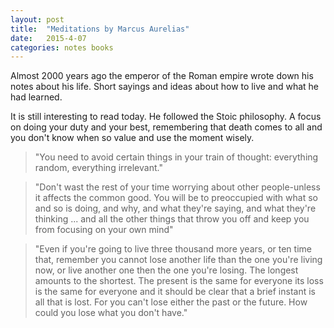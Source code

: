 ```yaml
---
layout: post
title:  "Meditations by Marcus Aurelias"
date:   2015-4-07
categories: notes books
---
```


Almost 2000 years ago the emperor of the Roman empire wrote down his notes about his life.  Short sayings and ideas about how to live and what he had learned.


It is still interesting to read today. He followed the Stoic philosophy. A focus on doing your duty and your best, remembering that death comes to all and you don't know when so value and use the moment wisely.

>"You need to avoid certain things in your train of thought: everything random, everything irrelevant."

>"Don't wast the rest of your time worrying about other people-unless it affects the common good. You will be to preoccupied with what so and so is doing, and why, and what they're saying, and what they're thinking ... and all the other things that throw you off and keep you from focusing on your own mind"

>"Even if you're going to live three thousand more years, or ten time that, remember you cannot lose another life than the one you're living now, or live another one then the one you're losing.  The longest amounts to the shortest. The present is the same for everyone its loss is the same for everyone and it should be clear that a brief instant is all that is lost. For you can't lose either the past or the future. How could you lose what you don't have."
